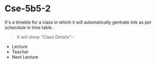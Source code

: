 ﻿# Cse-5b5-2
It's a timeble for a class in which it will automatically gentrate link as per schecdule in time table .
>It will show "Class Details":-

  * Lecture	
  * Teacher	
  * Next Lecture
